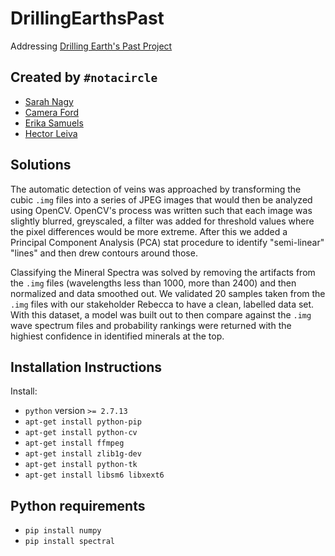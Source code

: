 # DrillingEarthsPast
Addressing [Drilling Earth's Past Project](https://github.com/amnh/HackTheSolarSystem/wiki/Drilling-Into-Earth's-Past)

## Created by `#notacircle`
* [Sarah Nagy](https://github.com/sarahrn)
* [Camera Ford](https://github.com/CamFord16)
* [Erika Samuels](https://github.com/e-r-i-k-a)
* [Hector Leiva](https://github.com/hectorleiva)

## Solutions

The automatic detection of veins was approached by transforming the cubic `.img` files into a series of JPEG images that would then be analyzed using OpenCV. OpenCV's process was written such that each image was slightly blurred, greyscaled, a filter was added for threshold values where the pixel differences would be more extreme. After this we added a Principal Component Analysis (PCA) stat procedure to identify "semi-linear" "lines" and then drew contours around those.

Classifying the Mineral Spectra was solved by removing the artifacts from the `.img` files (wavelengths less than 1000, more than 2400) and then normalized and data smoothed out. We validated 20 samples taken from the `.img` files with our stakeholder Rebecca to have a clean, labelled data set. With this dataset, a model was built out to then compare against the `.img` wave spectrum files and probability rankings were returned with the highiest confidence in identified minerals at the top.

## Installation Instructions

Install:
- `python` version `>= 2.7.13`
- `apt-get install python-pip`
- `apt-get install python-cv`
- `apt-get install ffmpeg`
- `apt-get install zlib1g-dev`
- `apt-get install python-tk`
- `apt-get install libsm6 libxext6`

## Python requirements
- `pip install numpy`
- `pip install spectral`